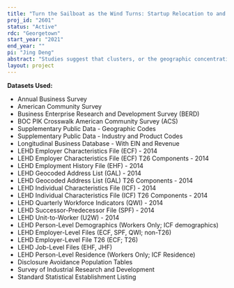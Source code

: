 ```yaml
---
title: "Turn the Sailboat as the Wind Turns: Startup Relocation to and out of Clusters"
proj_id: "2601"
status: "Active"
rdc: "Georgetown"
start_year: "2021"
end_year: ""
pi: "Jing Deng"
abstract: "Studies suggest that clusters, or the geographic concentration of firms in the same or related industries, facilitate entrepreneurship. Less understood is why some startups founded in clusters relocate out of clusters, and how the timing and destination of relocation impacts economic success. This study combines external data on startup funding and founder characteristics with the Longitudinal Business Register, Longitudinal Employer Household Dynamics, and Census data on commercial innovation to determine when and why startups relocate, how this impacts their workforce, and whether relocation affects startup performance. Results will shed light on previously unclear factors tied to the success or failure of startups, both at the company and worker-level, particularly in the tech industry."
layout: project
---
```


**Datasets Used:**

  - Annual Business Survey 
  - American Community Survey 
  - Business Enterprise Research and Development Survey (BERD) 
  - BOC PIK Crosswalk American Community Survey (ACS) 
  - Supplementary Public Data - Geographic Codes 
  - Supplementary Public Data - Industry and Product Codes 
  - Longitudinal Business Database - With EIN and Revenue 
  - LEHD Employer Characteristics File (ECF) - 2014 
  - LEHD Employer Characteristics File (ECF) T26 Components - 2014 
  - LEHD Employment History File (EHF) - 2014 
  - LEHD Geocoded Address List (GAL) - 2014 
  - LEHD Geocoded Address List (GAL) T26 Components - 2014 
  - LEHD Individual Characteristics File (ICF) - 2014 
  - LEHD Individual Characteristics File (ICF) T26 Components - 2014 
  - LEHD Quarterly Workforce Indicators (QWI) - 2014 
  - LEHD Successor-Predecessor File (SPF) - 2014 
  - LEHD Unit-to-Worker (U2W) - 2014 
  - LEHD Person-Level Demographics (Workers Only; ICF demographics) 
  - LEHD Employer-Level Files (ECF, SPF, QWI; non-T26) 
  - LEHD Employer-Level File T26 (ECF; T26) 
  - LEHD Job-Level Files (EHF, JHF) 
  - LEHD Person-Level Residence (Workers Only; ICF Residence) 
  - Disclosure Avoidance Population Tables 
  - Survey of Industrial Research and Development 
  - Standard Statistical Establishment Listing 

